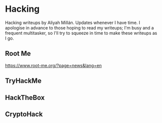 # Hacking
Hacking writeups by Aliyah Millán.
Updates whenever I have time.
I apologise in advance to those hoping to read my writeups; I'm busy and a frequent multitasker, so I'll try to squeeze in time to make these writeups as I go.

## Root Me
https://www.root-me.org/?page=news&lang=en
## TryHackMe

## HackTheBox

## CryptoHack
